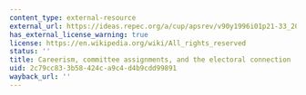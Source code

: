 ```yaml
---
content_type: external-resource
external_url: https://ideas.repec.org/a/cup/apsrev/v90y1996i01p21-33_20.html
has_external_license_warning: true
license: https://en.wikipedia.org/wiki/All_rights_reserved
status: ''
title: Careerism, committee assignments, and the electoral connection
uid: 2c79cc83-3b58-424c-a9c4-d4b9cdd99891
wayback_url: ''
---
```

